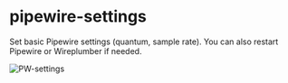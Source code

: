# pipewire-settings
Set basic Pipewire settings (quantum, sample rate). You can also restart Pipewire or Wireplumber if needed.


![PW-settings](https://github.com/user-attachments/assets/475f67bf-8e7b-4680-a70d-a8c3bae8969b)
